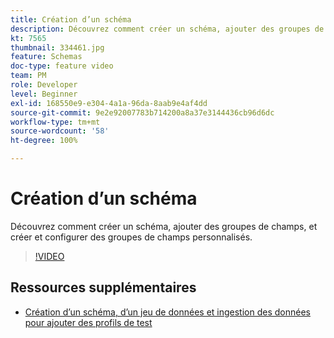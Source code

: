 ```yaml
---
title: Création d’un schéma
description: Découvrez comment créer un schéma, ajouter des groupes de champs, et créer et configurer des groupes de champs personnalisés.
kt: 7565
thumbnail: 334461.jpg
feature: Schemas
doc-type: feature video
team: PM
role: Developer
level: Beginner
exl-id: 168550e9-e304-4a1a-96da-8aab9e4af4dd
source-git-commit: 9e2e92007783b714200a8a37e3144436cb96d6dc
workflow-type: tm+mt
source-wordcount: '58'
ht-degree: 100%

---
```


# Création d’un schéma

Découvrez comment créer un schéma, ajouter des groupes de champs, et créer et configurer des groupes de champs personnalisés.

>[!VIDEO](https://video.tv.adobe.com/v/334461?quality=12)

## Ressources supplémentaires

* [Création d’un schéma, d’un jeu de données et ingestion des données pour ajouter des profils de test](https://experienceleague.adobe.com/docs/journey-optimizer/using/orchestrate-journeys/about-journeys/creating-test-profiles.html?lang=fr)
